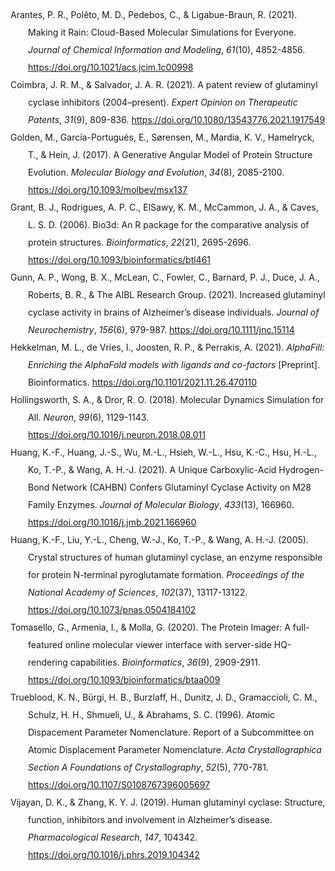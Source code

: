 <!DOCTYPE html PUBLIC "-//W3C//DTD XHTML 1.1//EN" "http://www.w3.org/TR/xhtml11/DTD/xhtml11.dtd">
<html xmlns="http://www.w3.org/1999/xhtml" xml:lang="en">
<head>
<meta http-equiv="Content-Type" content="text/html; charset=utf-8"/>
<title>Bibliografía</title>
</head>
<body>
<div class="csl-bib-body" style="line-height: 2; margin-left: 2em; text-indent:-2em;">
  <div class="csl-entry">Arantes, P. R., Polêto, M. D., Pedebos, C., &amp; Ligabue-Braun, R. (2021). Making it Rain: Cloud-Based Molecular Simulations for Everyone. <i>Journal of Chemical Information and Modeling</i>, <i>61</i>(10), 4852-4856. <a href="https://doi.org/10.1021/acs.jcim.1c00998">https://doi.org/10.1021/acs.jcim.1c00998</a></div>
  <span class="Z3988" title="url_ver=Z39.88-2004&amp;ctx_ver=Z39.88-2004&amp;rfr_id=info%3Asid%2Fzotero.org%3A2&amp;rft_id=info%3Adoi%2F10.1021%2Facs.jcim.1c00998&amp;rft_val_fmt=info%3Aofi%2Ffmt%3Akev%3Amtx%3Ajournal&amp;rft.genre=article&amp;rft.atitle=Making%20it%20Rain%3A%20Cloud-Based%20Molecular%20Simulations%20for%20Everyone&amp;rft.jtitle=Journal%20of%20Chemical%20Information%20and%20Modeling&amp;rft.stitle=J.%20Chem.%20Inf.%20Model.&amp;rft.volume=61&amp;rft.issue=10&amp;rft.aufirst=Pablo%20R.&amp;rft.aulast=Arantes&amp;rft.au=Pablo%20R.%20Arantes&amp;rft.au=Marcelo%20D.%20Pol%C3%AAto&amp;rft.au=Conrado%20Pedebos&amp;rft.au=Rodrigo%20Ligabue-Braun&amp;rft.date=2021-10-25&amp;rft.pages=4852-4856&amp;rft.spage=4852&amp;rft.epage=4856&amp;rft.issn=1549-9596%2C%201549-960X&amp;rft.language=en"></span>
  <div class="csl-entry">Coimbra, J. R. M., &amp; Salvador, J. A. R. (2021). A patent review of glutaminyl cyclase inhibitors (2004–present). <i>Expert Opinion on Therapeutic Patents</i>, <i>31</i>(9), 809-836. <a href="https://doi.org/10.1080/13543776.2021.1917549">https://doi.org/10.1080/13543776.2021.1917549</a></div>
  <span class="Z3988" title="url_ver=Z39.88-2004&amp;ctx_ver=Z39.88-2004&amp;rfr_id=info%3Asid%2Fzotero.org%3A2&amp;rft_id=info%3Adoi%2F10.1080%2F13543776.2021.1917549&amp;rft_val_fmt=info%3Aofi%2Ffmt%3Akev%3Amtx%3Ajournal&amp;rft.genre=article&amp;rft.atitle=A%20patent%20review%20of%20glutaminyl%20cyclase%20inhibitors%20(2004%E2%80%93present)&amp;rft.jtitle=Expert%20Opinion%20on%20Therapeutic%20Patents&amp;rft.stitle=Expert%20Opinion%20on%20Therapeutic%20Patents&amp;rft.volume=31&amp;rft.issue=9&amp;rft.aufirst=Judite%20R.M.&amp;rft.aulast=Coimbra&amp;rft.au=Judite%20R.M.%20Coimbra&amp;rft.au=Jorge%20A.R.%20Salvador&amp;rft.date=2021-09-02&amp;rft.pages=809-836&amp;rft.spage=809&amp;rft.epage=836&amp;rft.issn=1354-3776%2C%201744-7674&amp;rft.language=en"></span>
  <div class="csl-entry">Golden, M., García-Portugués, E., Sørensen, M., Mardia, K. V., Hamelryck, T., &amp; Hein, J. (2017). A Generative Angular Model of Protein Structure Evolution. <i>Molecular Biology and Evolution</i>, <i>34</i>(8), 2085-2100. <a href="https://doi.org/10.1093/molbev/msx137">https://doi.org/10.1093/molbev/msx137</a></div>
  <span class="Z3988" title="url_ver=Z39.88-2004&amp;ctx_ver=Z39.88-2004&amp;rfr_id=info%3Asid%2Fzotero.org%3A2&amp;rft_id=info%3Adoi%2F10.1093%2Fmolbev%2Fmsx137&amp;rft_val_fmt=info%3Aofi%2Ffmt%3Akev%3Amtx%3Ajournal&amp;rft.genre=article&amp;rft.atitle=A%20Generative%20Angular%20Model%20of%20Protein%20Structure%20Evolution&amp;rft.jtitle=Molecular%20Biology%20and%20Evolution&amp;rft.volume=34&amp;rft.issue=8&amp;rft.aufirst=Michael&amp;rft.aulast=Golden&amp;rft.au=Michael%20Golden&amp;rft.au=Eduardo%20Garc%C3%ADa-Portugu%C3%A9s&amp;rft.au=Michael%20S%C3%B8rensen&amp;rft.au=Kanti%20V.%20Mardia&amp;rft.au=Thomas%20Hamelryck&amp;rft.au=Jotun%20Hein&amp;rft.date=2017-08-01&amp;rft.pages=2085-2100&amp;rft.spage=2085&amp;rft.epage=2100&amp;rft.issn=0737-4038%2C%201537-1719&amp;rft.language=en"></span>
  <div class="csl-entry">Grant, B. J., Rodrigues, A. P. C., ElSawy, K. M., McCammon, J. A., &amp; Caves, L. S. D. (2006). Bio3d: An R package for the comparative analysis of protein structures. <i>Bioinformatics</i>, <i>22</i>(21), 2695-2696. <a href="https://doi.org/10.1093/bioinformatics/btl461">https://doi.org/10.1093/bioinformatics/btl461</a></div>
  <span class="Z3988" title="url_ver=Z39.88-2004&amp;ctx_ver=Z39.88-2004&amp;rfr_id=info%3Asid%2Fzotero.org%3A2&amp;rft_id=info%3Adoi%2F10.1093%2Fbioinformatics%2Fbtl461&amp;rft_val_fmt=info%3Aofi%2Ffmt%3Akev%3Amtx%3Ajournal&amp;rft.genre=article&amp;rft.atitle=Bio3d%3A%20an%20R%20package%20for%20the%20comparative%20analysis%20of%20protein%20structures&amp;rft.jtitle=Bioinformatics&amp;rft.stitle=Bioinformatics&amp;rft.volume=22&amp;rft.issue=21&amp;rft.aufirst=B.%20J.&amp;rft.aulast=Grant&amp;rft.au=B.%20J.%20Grant&amp;rft.au=A.%20P.%20C.%20Rodrigues&amp;rft.au=K.%20M.%20ElSawy&amp;rft.au=J.%20A.%20McCammon&amp;rft.au=L.%20S.%20D.%20Caves&amp;rft.date=2006-11-01&amp;rft.pages=2695-2696&amp;rft.spage=2695&amp;rft.epage=2696&amp;rft.issn=1367-4803%2C%201460-2059&amp;rft.language=en"></span>
  <div class="csl-entry">Gunn, A. P., Wong, B. X., McLean, C., Fowler, C., Barnard, P. J., Duce, J. A., Roberts, B. R., &amp; The AIBL Research Group. (2021). Increased glutaminyl cyclase activity in brains of Alzheimer’s disease individuals. <i>Journal of Neurochemistry</i>, <i>156</i>(6), 979-987. <a href="https://doi.org/10.1111/jnc.15114">https://doi.org/10.1111/jnc.15114</a></div>
  <span class="Z3988" title="url_ver=Z39.88-2004&amp;ctx_ver=Z39.88-2004&amp;rfr_id=info%3Asid%2Fzotero.org%3A2&amp;rft_id=info%3Adoi%2F10.1111%2Fjnc.15114&amp;rft_val_fmt=info%3Aofi%2Ffmt%3Akev%3Amtx%3Ajournal&amp;rft.genre=article&amp;rft.atitle=Increased%20glutaminyl%20cyclase%20activity%20in%20brains%20of%20Alzheimer%E2%80%99s%20disease%20individuals&amp;rft.jtitle=Journal%20of%20Neurochemistry&amp;rft.stitle=J.%20Neurochem.&amp;rft.volume=156&amp;rft.issue=6&amp;rft.aufirst=Adam%20P.&amp;rft.aulast=Gunn&amp;rft.au=Adam%20P.%20Gunn&amp;rft.au=Bruce%20X.%20Wong&amp;rft.au=Catriona%20McLean&amp;rft.au=Chris%20Fowler&amp;rft.au=Peter%20J.%20Barnard&amp;rft.au=James%20A.%20Duce&amp;rft.au=Blaine%20R.%20Roberts&amp;rft.au=undefined&amp;rft.date=2021-03&amp;rft.pages=979-987&amp;rft.spage=979&amp;rft.epage=987&amp;rft.issn=0022-3042%2C%201471-4159&amp;rft.language=en"></span>
  <div class="csl-entry">Hekkelman, M. L., de Vries, I., Joosten, R. P., &amp; Perrakis, A. (2021). <i>AlphaFill: Enriching the AlphaFold models with ligands and co-factors</i> [Preprint]. Bioinformatics. <a href="https://doi.org/10.1101/2021.11.26.470110">https://doi.org/10.1101/2021.11.26.470110</a></div>
  <span class="Z3988" title="url_ver=Z39.88-2004&amp;ctx_ver=Z39.88-2004&amp;rfr_id=info%3Asid%2Fzotero.org%3A2&amp;rft_val_fmt=info%3Aofi%2Ffmt%3Akev%3Amtx%3Abook&amp;rft.genre=report&amp;rft.btitle=AlphaFill%3A%20enriching%20the%20AlphaFold%20models%20with%20ligands%20and%20co-factors&amp;rft.aufirst=Maarten%20L.&amp;rft.aulast=Hekkelman&amp;rft.au=Maarten%20L.%20Hekkelman&amp;rft.au=Ida%20de%20Vries&amp;rft.au=Robbie%20P.%20Joosten&amp;rft.au=Anastassis%20Perrakis&amp;rft.date=2021-11-27&amp;rft.language=en"></span>
  <div class="csl-entry">Hollingsworth, S. A., &amp; Dror, R. O. (2018). Molecular Dynamics Simulation for All. <i>Neuron</i>, <i>99</i>(6), 1129-1143. <a href="https://doi.org/10.1016/j.neuron.2018.08.011">https://doi.org/10.1016/j.neuron.2018.08.011</a></div>
  <span class="Z3988" title="url_ver=Z39.88-2004&amp;ctx_ver=Z39.88-2004&amp;rfr_id=info%3Asid%2Fzotero.org%3A2&amp;rft_id=info%3Adoi%2F10.1016%2Fj.neuron.2018.08.011&amp;rft_val_fmt=info%3Aofi%2Ffmt%3Akev%3Amtx%3Ajournal&amp;rft.genre=article&amp;rft.atitle=Molecular%20Dynamics%20Simulation%20for%20All&amp;rft.jtitle=Neuron&amp;rft.stitle=Neuron&amp;rft.volume=99&amp;rft.issue=6&amp;rft.aufirst=Scott%20A.&amp;rft.aulast=Hollingsworth&amp;rft.au=Scott%20A.%20Hollingsworth&amp;rft.au=Ron%20O.%20Dror&amp;rft.date=2018-09&amp;rft.pages=1129-1143&amp;rft.spage=1129&amp;rft.epage=1143&amp;rft.issn=08966273&amp;rft.language=en"></span>
  <div class="csl-entry">Huang, K.-F., Huang, J.-S., Wu, M.-L., Hsieh, W.-L., Hsu, K.-C., Hsu, H.-L., Ko, T.-P., &amp; Wang, A. H.-J. (2021). A Unique Carboxylic-Acid Hydrogen-Bond Network (CAHBN) Confers Glutaminyl Cyclase Activity on M28 Family Enzymes. <i>Journal of Molecular Biology</i>, <i>433</i>(13), 166960. <a href="https://doi.org/10.1016/j.jmb.2021.166960">https://doi.org/10.1016/j.jmb.2021.166960</a></div>
  <span class="Z3988" title="url_ver=Z39.88-2004&amp;ctx_ver=Z39.88-2004&amp;rfr_id=info%3Asid%2Fzotero.org%3A2&amp;rft_id=info%3Adoi%2F10.1016%2Fj.jmb.2021.166960&amp;rft_val_fmt=info%3Aofi%2Ffmt%3Akev%3Amtx%3Ajournal&amp;rft.genre=article&amp;rft.atitle=A%20Unique%20Carboxylic-Acid%20Hydrogen-Bond%20Network%20(CAHBN)%20Confers%20Glutaminyl%20Cyclase%20Activity%20on%20M28%20Family%20Enzymes&amp;rft.jtitle=Journal%20of%20Molecular%20Biology&amp;rft.stitle=Journal%20of%20Molecular%20Biology&amp;rft.volume=433&amp;rft.issue=13&amp;rft.aufirst=Kai-Fa&amp;rft.aulast=Huang&amp;rft.au=Kai-Fa%20Huang&amp;rft.au=Jing-Siou%20Huang&amp;rft.au=Mao-Lun%20Wu&amp;rft.au=Wan-Ling%20Hsieh&amp;rft.au=Kai-Cheng%20Hsu&amp;rft.au=Hui-Ling%20Hsu&amp;rft.au=Tzu-Ping%20Ko&amp;rft.au=Andrew%20H.-J.%20Wang&amp;rft.date=2021-06&amp;rft.pages=166960&amp;rft.issn=00222836&amp;rft.language=en"></span>
  <div class="csl-entry">Huang, K.-F., Liu, Y.-L., Cheng, W.-J., Ko, T.-P., &amp; Wang, A. H.-J. (2005). Crystal structures of human glutaminyl cyclase, an enzyme responsible for protein N-terminal pyroglutamate formation. <i>Proceedings of the National Academy of Sciences</i>, <i>102</i>(37), 13117-13122. <a href="https://doi.org/10.1073/pnas.0504184102">https://doi.org/10.1073/pnas.0504184102</a></div>
  <span class="Z3988" title="url_ver=Z39.88-2004&amp;ctx_ver=Z39.88-2004&amp;rfr_id=info%3Asid%2Fzotero.org%3A2&amp;rft_id=info%3Adoi%2F10.1073%2Fpnas.0504184102&amp;rft_val_fmt=info%3Aofi%2Ffmt%3Akev%3Amtx%3Ajournal&amp;rft.genre=article&amp;rft.atitle=Crystal%20structures%20of%20human%20glutaminyl%20cyclase%2C%20an%20enzyme%20responsible%20for%20protein%20N-terminal%20pyroglutamate%20formation&amp;rft.jtitle=Proceedings%20of%20the%20National%20Academy%20of%20Sciences&amp;rft.stitle=Proceedings%20of%20the%20National%20Academy%20of%20Sciences&amp;rft.volume=102&amp;rft.issue=37&amp;rft.aufirst=K.-F.&amp;rft.aulast=Huang&amp;rft.au=K.-F.%20Huang&amp;rft.au=Y.-L.%20Liu&amp;rft.au=W.-J.%20Cheng&amp;rft.au=T.-P.%20Ko&amp;rft.au=A.%20H.-J.%20Wang&amp;rft.date=2005-09-13&amp;rft.pages=13117-13122&amp;rft.spage=13117&amp;rft.epage=13122&amp;rft.issn=0027-8424%2C%201091-6490&amp;rft.language=en"></span>
  <div class="csl-entry">Tomasello, G., Armenia, I., &amp; Molla, G. (2020). The Protein Imager: A full-featured online molecular viewer interface with server-side HQ-rendering capabilities. <i>Bioinformatics</i>, <i>36</i>(9), 2909-2911. <a href="https://doi.org/10.1093/bioinformatics/btaa009">https://doi.org/10.1093/bioinformatics/btaa009</a></div>
  <span class="Z3988" title="url_ver=Z39.88-2004&amp;ctx_ver=Z39.88-2004&amp;rfr_id=info%3Asid%2Fzotero.org%3A2&amp;rft_id=info%3Adoi%2F10.1093%2Fbioinformatics%2Fbtaa009&amp;rft_val_fmt=info%3Aofi%2Ffmt%3Akev%3Amtx%3Ajournal&amp;rft.genre=article&amp;rft.atitle=The%20Protein%20Imager%3A%20a%20full-featured%20online%20molecular%20viewer%20interface%20with%20server-side%20HQ-rendering%20capabilities&amp;rft.jtitle=Bioinformatics&amp;rft.volume=36&amp;rft.issue=9&amp;rft.aufirst=Gianluca&amp;rft.aulast=Tomasello&amp;rft.au=Gianluca%20Tomasello&amp;rft.au=Ilaria%20Armenia&amp;rft.au=Gianluca%20Molla&amp;rft.au=Arne%20Elofsson&amp;rft.date=2020-05-01&amp;rft.pages=2909-2911&amp;rft.spage=2909&amp;rft.epage=2911&amp;rft.issn=1367-4803%2C%201460-2059&amp;rft.language=en"></span>
  <div class="csl-entry">Trueblood, K. N., Bürgi, H. B., Burzlaff, H., Dunitz, J. D., Gramaccioli, C. M., Schulz, H. H., Shmueli, U., &amp; Abrahams, S. C. (1996). Atomic Dispacement Parameter Nomenclature. Report of a Subcommittee on Atomic Displacement Parameter Nomenclature. <i>Acta Crystallographica Section A Foundations of Crystallography</i>, <i>52</i>(5), 770-781. <a href="https://doi.org/10.1107/S0108767396005697">https://doi.org/10.1107/S0108767396005697</a></div>
  <span class="Z3988" title="url_ver=Z39.88-2004&amp;ctx_ver=Z39.88-2004&amp;rfr_id=info%3Asid%2Fzotero.org%3A2&amp;rft_id=info%3Adoi%2F10.1107%2FS0108767396005697&amp;rft_val_fmt=info%3Aofi%2Ffmt%3Akev%3Amtx%3Ajournal&amp;rft.genre=article&amp;rft.atitle=Atomic%20Dispacement%20Parameter%20Nomenclature.%20Report%20of%20a%20Subcommittee%20on%20Atomic%20Displacement%20Parameter%20Nomenclature&amp;rft.jtitle=Acta%20Crystallographica%20Section%20A%20Foundations%20of%20Crystallography&amp;rft.stitle=Acta%20Crystallogr%20A%20Found%20Crystallogr&amp;rft.volume=52&amp;rft.issue=5&amp;rft.aufirst=K.%20N.&amp;rft.aulast=Trueblood&amp;rft.au=K.%20N.%20Trueblood&amp;rft.au=H.%20B.%20B%C3%BCrgi&amp;rft.au=H.%20Burzlaff&amp;rft.au=J.%20D.%20Dunitz&amp;rft.au=C.%20M.%20Gramaccioli&amp;rft.au=H.%20H.%20Schulz&amp;rft.au=U.%20Shmueli&amp;rft.au=S.%20C.%20Abrahams&amp;rft.date=1996-09-01&amp;rft.pages=770-781&amp;rft.spage=770&amp;rft.epage=781&amp;rft.issn=01087673"></span>
  <div class="csl-entry">Vijayan, D. K., &amp; Zhang, K. Y. J. (2019). Human glutaminyl cyclase: Structure, function, inhibitors and involvement in Alzheimer’s disease. <i>Pharmacological Research</i>, <i>147</i>, 104342. <a href="https://doi.org/10.1016/j.phrs.2019.104342">https://doi.org/10.1016/j.phrs.2019.104342</a></div>
  <span class="Z3988" title="url_ver=Z39.88-2004&amp;ctx_ver=Z39.88-2004&amp;rfr_id=info%3Asid%2Fzotero.org%3A2&amp;rft_id=info%3Adoi%2F10.1016%2Fj.phrs.2019.104342&amp;rft_val_fmt=info%3Aofi%2Ffmt%3Akev%3Amtx%3Ajournal&amp;rft.genre=article&amp;rft.atitle=Human%20glutaminyl%20cyclase%3A%20Structure%2C%20function%2C%20inhibitors%20and%20involvement%20in%20Alzheimer%E2%80%99s%20disease&amp;rft.jtitle=Pharmacological%20Research&amp;rft.stitle=Pharmacological%20Research&amp;rft.volume=147&amp;rft.aufirst=Dileep%20K.&amp;rft.aulast=Vijayan&amp;rft.au=Dileep%20K.%20Vijayan&amp;rft.au=Kam%20Y.J.%20Zhang&amp;rft.date=2019-09&amp;rft.pages=104342&amp;rft.issn=10436618&amp;rft.language=en"></span>
</div></body>
</html>
